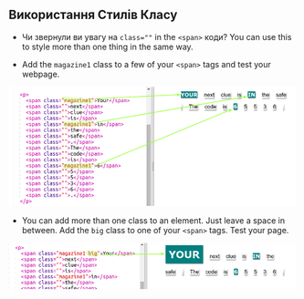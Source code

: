 ## Використання Стилів Класу

+ Чи звернули ви увагу на `class=""` in the `<span>` коди? You can use this to style more than one thing in the same way.

+ Add the `magazine1` class to a few of your `<span>` tags and test your webpage.

![screenshot](images/letter-magazine1.png)

+ You can add more than one class to an element. Just leave a space in between. Add the `big` class to one of your `<span>` tags. Test your page. 

![screenshot](images/letter-big.png)